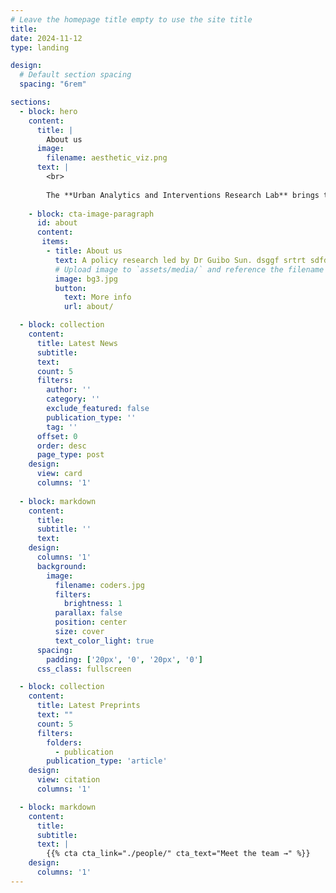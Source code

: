 ```yaml
---
# Leave the homepage title empty to use the site title
title: 
date: 2024-11-12
type: landing

design:
  # Default section spacing
  spacing: "6rem"

sections:
  - block: hero
    content:
      title: |
        About us
      image:
        filename: aesthetic_viz.png
      text: |
        <br>
        
        The **Urban Analytics and Interventions Research Lab** brings the state of the art urban causal research since its founding in 2021.
  
    - block: cta-image-paragraph
      id: about
      content:
       items:
        - title: About us
          text: A policy research led by Dr Guibo Sun. dsggf srtrt sdfd ytygfd aerth gfdrgre.
          # Upload image to `assets/media/` and reference the filename here
          image: bg3.jpg
          button:
            text: More info
            url: about/

  - block: collection
    content:
      title: Latest News
      subtitle:
      text:
      count: 5
      filters:
        author: ''
        category: ''
        exclude_featured: false
        publication_type: ''
        tag: ''
      offset: 0
      order: desc
      page_type: post
    design:
      view: card
      columns: '1'
  
  - block: markdown
    content:
      title:
      subtitle: ''
      text:
    design:
      columns: '1'
      background:
        image: 
          filename: coders.jpg
          filters:
            brightness: 1
          parallax: false
          position: center
          size: cover
          text_color_light: true
      spacing:
        padding: ['20px', '0', '20px', '0']
      css_class: fullscreen

  - block: collection
    content:
      title: Latest Preprints
      text: ""
      count: 5
      filters:
        folders:
          - publication
        publication_type: 'article'
    design:
      view: citation
      columns: '1'

  - block: markdown
    content:
      title:
      subtitle:
      text: |
        {{% cta cta_link="./people/" cta_text="Meet the team →" %}}
    design:
      columns: '1'
---
```

